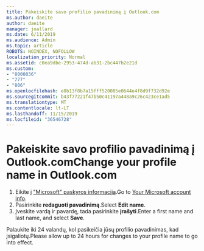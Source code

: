 ```yaml
---
title: Pakeiskite savo profilio pavadinimą į Outlook.com
ms.author: daeite
author: daeite
manager: joallard
ms.date: 6/11/2019
ms.audience: Admin
ms.topic: article
ROBOTS: NOINDEX, NOFOLLOW
localization_priority: Normal
ms.assetid: c0ea9dbe-2953-474d-ab31-2bc447b2e21d
ms.custom:
- "8000036"
- "777"
- "806"
ms.openlocfilehash: e8b13f8b7a15fff520085e0644e4f8d9f732d92e
ms.sourcegitcommit: b43f77221f47b50c41197a448a9c26c423ce1ad5
ms.translationtype: MT
ms.contentlocale: lt-LT
ms.lasthandoff: 11/15/2019
ms.locfileid: "36546728"
---
```

# <a name="change-your-profile-name-in-outlookcom"></a><span data-ttu-id="6c9b3-102">Pakeiskite savo profilio pavadinimą į Outlook.com</span><span class="sxs-lookup"><span data-stu-id="6c9b3-102">Change your profile name in Outlook.com</span></span>

1. <span data-ttu-id="6c9b3-103">Eikite į ["Microsoft" paskyros informaciją](https://go.microsoft.com/fwlink/p/?linkid=860841).</span><span class="sxs-lookup"><span data-stu-id="6c9b3-103">Go to [Your Microsoft account info](https://go.microsoft.com/fwlink/p/?linkid=860841).</span></span>
2. <span data-ttu-id="6c9b3-104">Pasirinkite **redaguoti pavadinimą**.</span><span class="sxs-lookup"><span data-stu-id="6c9b3-104">Select **Edit name**.</span></span>
3. <span data-ttu-id="6c9b3-105">Įveskite vardą ir pavardę, tada pasirinkite **įrašyti**.</span><span class="sxs-lookup"><span data-stu-id="6c9b3-105">Enter a first name and last name, and select **Save**.</span></span>

<span data-ttu-id="6c9b3-106">Palaukite iki 24 valandų, kol pasikeičia jūsų profilio pavadinimas, kad įsigaliotų.</span><span class="sxs-lookup"><span data-stu-id="6c9b3-106">Please allow up to 24 hours for changes to your profile name to go into effect.</span></span>